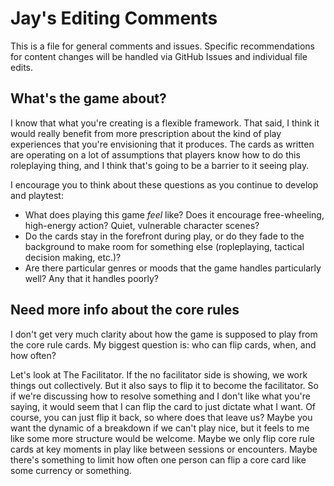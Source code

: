# Jay's Editing Comments
This is  a file for general comments and issues. Specific recommendations for 
content changes will be handled via GitHub Issues and individual file edits.

## What's the game about?
I know that what you're creating is a flexible framework. That said, I think it
would really benefit from more prescription about the kind of play experiences
that you're envisioning that it produces. The cards as written are operating on
a lot of assumptions that players know how to do this roleplaying thing, and I
think that's going to be a barrier to it seeing play.

I encourage you to think about these questions as you continue to develop and
playtest:

-   What does playing this game _feel_ like? Does it encourage free-wheeling,
    high-energy action? Quiet, vulnerable character scenes?
-   Do the cards stay in the forefront during play, or do they fade to the
    background to make room for something else (ropleplaying, tactical decision
    making, etc.)?
-   Are there particular genres or moods that the game handles particularly well?
    Any that it handles poorly?

## Need more info about the core rules
I don't get very much clarity about how the game is supposed to play from the
core rule cards. My biggest question is: who can flip cards, when, and how often?

Let's look at The Facilitator. If the no facilitator side is showing, we work
things out collectively. But it also says to flip it to become the facilitator.
So if we're discussing how to resolve something and I don't like what you're
saying, it would seem that I can flip the card to just dictate what I want. Of
course, you can just flip it back, so where does that leave us? Maybe you want
the dynamic of a breakdown if we can't play nice, but it feels to me like some
more structure would be welcome. Maybe we only flip core rule cards at key
moments in play like between sessions or encounters. Maybe there's something to
limit how often one person can flip a core card like some currency or something.

<!---
----|----10---|----20---|----30---|----40---|----50---|----60---|----70---|----80
--->
